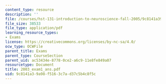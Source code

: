 ```yaml
---
content_type: resource
description: ''
file: /courses/hst-131-introduction-to-neuroscience-fall-2005/9c8141a39a98f5163c7ad37c5b4c8f5c_2003_exam1_ans.pdf
file_size: 38533
file_type: application/pdf
learning_resource_types:
- Exams
license: https://creativecommons.org/licenses/by-nc-sa/4.0/
ocw_type: OCWFile
parent_title: Exams
parent_type: CourseSection
parent_uid: ac53434e-8778-0ce2-a6c9-11e8fe849a07
resourcetype: Document
title: 2003_exam1_ans.pdf
uid: 9c8141a3-9a98-f516-3c7a-d37c5b4c8f5c
---
```

